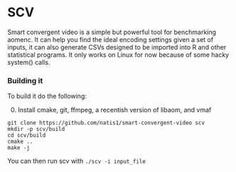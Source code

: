# SCV

Smart convergent video is a simple but powerful tool for benchmarking aomenc. It can help you find the ideal encoding settings given a set of inputs, it can also generate CSVs designed to be imported into R and other statistical programs. It only works on Linux for now because of some hacky system() calls.

### Building it

To build it do the following:

0. Install cmake, git, ffmpeg, a recentish version of libaom, and vmaf
```
git clone https://github.com/natis1/smart-convergent-video scv
mkdir -p scv/build
cd scv/build
cmake ..
make -j
```

You can then run scv with `./scv -i input_file`
